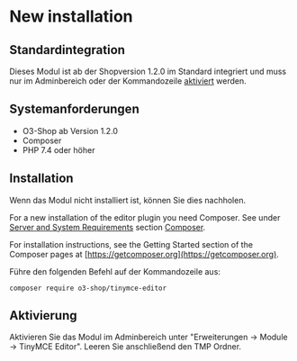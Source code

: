 # New installation


## Standardintegration

Dieses Modul ist ab der Shopversion 1.2.0 im Standard integriert und muss nur im Adminbereich oder der Kommandozeile [aktiviert](#Aktivierung) werden.

## Systemanforderungen

- O3-Shop ab Version 1.2.0
- Composer
- PHP 7.4 oder höher

## Installation

Wenn das Modul nicht installiert ist, können Sie dies nachholen.

For a new installation of the editor plugin you need Composer. See under [Server and System Requirements](#SystemRequirements) section [Composer](SystemRequirements.md#composer).

For installation instructions, see the Getting Started section of the Composer pages at [https://getcomposer.org](https://getcomposer.org).

Führe den folgenden Befehl auf der Kommandozeile aus: 

```
composer require o3-shop/tinymce-editor
```

## Aktivierung

Aktivieren Sie das Modul im Adminbereich unter "Erweiterungen -> Module -> TinyMCE Editor".
Leeren Sie anschließend den TMP Ordner.
